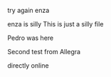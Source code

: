 
try again enza 

enza is silly 
This is just a silly file

Pedro was here

Second test from Allegra

directly online
